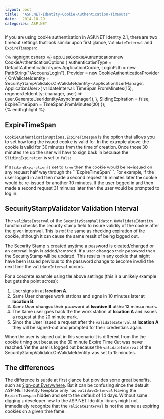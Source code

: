 ```yaml
---
layout: post
title:  "ASP.NET-Identity-Cookie-Authentication-Timeouts"
date:   2014-10-29
categories: ASP.NET
---
```


If you are using cookie authentication in ASP.NET Identity 2.1, there are two timeout settings that look similar upon first glance,  ```ValidateInterval``` and ```ExpireTimespan```:

{% highlight csharp %}
 app.UseCookieAuthentication(new CookieAuthenticationOptions
{
    AuthenticationType = DefaultAuthenticationTypes.ApplicationCookie,
    LoginPath = new PathString("/Account/Login"),
    Provider = new CookieAuthenticationProvider
    {
        OnValidateIdentity = SecurityStampValidator.OnValidateIdentity<ApplicationUserManager, ApplicationUser>(
            validateInterval: TimeSpan.FromMinutes(15),
            regenerateIdentity: (manager, user) => user.GenerateUserIdentityAsync(manager)),
    },
    SlidingExpiration = false,
    ExpireTimeSpan = TimeSpan.FromMinutes(30)
});         
{% endhighlight %}

## ExpireTimeSpan
```CookieAuthenticationOptions.ExpireTimespan```  is the option that allows you to set how long the issued cookie is valid for.  In the example above, the cookie is valid for 30 minutes from the time of creation.  Once those 30 minutes are up the user will have to sign back in becuase the ```SlidingExpiration``` is set to ```false```.  

If ```SlidingExpiration``` is set to ```true``` then the cookie would be [re-issued](http://msdn.microsoft.com/en-us/library/microsoft.owin.security.cookies.cookieauthenticationoptions.slidingexpiration(v=vs.113).aspx) on any request half way through the ```ExpireTimeSpan```.  For example, if the user logged in and then made a second request 16 minutes later the cookie would be re-issued for another 30 minutes.  If the user logged in and then made a second request 31 minutes later then the user would be prompted to log in.

## SecurityStampValidator Validation Interval
The ```validateInterval``` of the ```SecurityStampValidator.OnValidateIdentity``` function  checks the security stamp field to insure validity of the cookie after the given internval.  This is *not* the same as checking expiration of the cookie, although it can cause the same result of being logged out.  

The Security Stamp is created anytime a password is created/changed or an external login is added/removed.  If a user changes their password then the SecurityStamp will be updated.  This results in any cookie that might have been issued previous to the password change to become invalid the next time the ```validateInterval``` occurs.  

For a concrete example using the above settings (this is a unlikely example but gets the point across): 

1. User signs in at **location A**. 
2. Same User changes work stations and signs in 10 minutes later at **location B**.
3. Same User changes their password at **location B** at the 12 minute mark.
4. The Same user goes back the the work station at **location A** and issues a request at the 20 minute mark.  
5. Since the User issued a request after the ```validateInterval``` at **location A** they will be signed-out and prompted for their credentials again.

When the user is signed out in this scenario it is different from the the cookie timing out because the 30 minute Expire Time Out was never reached. Yet the user is logged out because the ```validateInterval``` of the SecurityStampValidator.OnValidateIdentity was set to 15 minutes.


## The differences
The difference is subtle at first glance but provides some great benefits, such as [Sign-out Everywhere](https://aspnet.codeplex.com/SourceControl/latest#Samples/Identity/SingleSignOutSample/readme.txt).  But it can be confusing since the default ASP.NET Identity template only has ```validateInterval``` leaving the ```ExpireTimespan``` hidden and set to the default of 14 days.   Without some digging a developer new to the ASP.NET Identity library might not immediately recognize that the ```validateInterval``` is not the same as expiring cookies on a given time fame.




